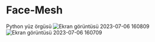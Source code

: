 # Face-Mesh
Python yüz örgüsü
![Ekran görüntüsü 2023-07-06 160809](https://github.com/erdemttas/Face-Mesh/assets/100941281/8ed4b688-e68f-42dc-9028-a808dc598cec) 
![Ekran görüntüsü 2023-07-06 160709](https://github.com/erdemttas/Face-Mesh/assets/100941281/0546ab93-e18f-42a9-bed1-77ddfba47354)
